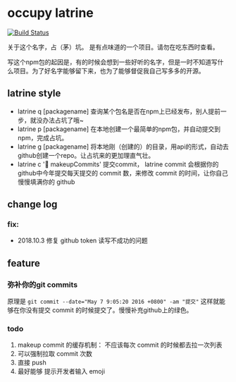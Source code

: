 # occupy latrine 
[![Build Status](https://www.travis-ci.org/ZhijianZhang/occupy-latrine.svg?branch=master)](https://www.travis-ci.org/ZhijianZhang/occupy-latrine)

关于这个名字，占（茅）坑。 是有点味道的一个项目。请勿在吃东西时查看。

写这个npm包的起因是，有的时候会想到一些好听的名字，但是一时不知道写什么项目。为了好名字能够留下来，也为了能够督促我自己写多多的开源。

## latrine style
- latrine q [packagename] 查询某个包名是否在npm上已经发布，别人提前一步，就没办法占坑了哦~
- latrine p [packagename] 在本地创建一个最简单的npm包，并自动提交到npm，完成占坑。
- latrine g [packagename] 将本地刚（创建的）的目录，用api的形式，自动去github创建一个repo。让占坑来的更加理直气壮。
- latrine c ':rocket: makeupCommits' 提交commit， latrine commit 会根据你的github中今年提交每天提交的 commit 数，来修改 commit 的时间，让你自己慢慢填满你的 github

## change log
### fix: 
- 2018.10.3 修复 github token 读写不成功的问题



## feature
### 弥补你的git commits

原理是 `git commit --date="May 7 9:05:20 2016 +0800" -am "提交"` 这样就能够在你没有提交 commit 的时候提交了。慢慢补充github上的绿色。

### todo
1. makeup commit 的缓存机制： 不应该每次 commit 的时候都去拉一次列表
2. 可以强制拉取 commit 次数
3. 直接 push
4. 最好能够 提示开发者输入 emoji
